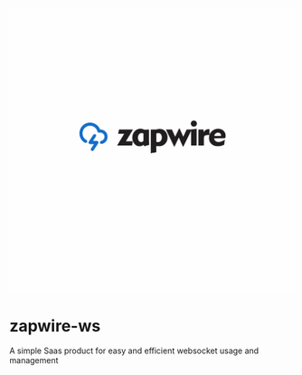 ![My Image](readme-info/images/brand.png)
# zapwire-ws
A simple Saas product for easy and efficient websocket usage and management
